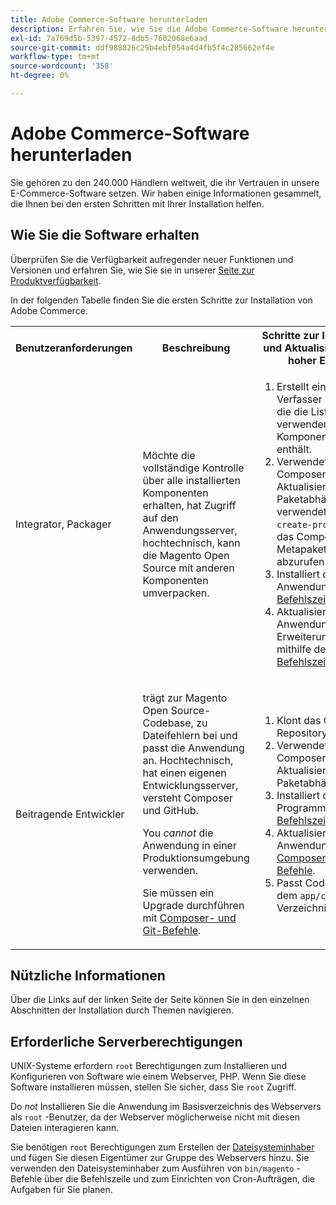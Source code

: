 ```yaml
---
title: Adobe Commerce-Software herunterladen
description: Erfahren Sie, wie Sie die Adobe Commerce-Software herunterladen.
exl-id: 7a769d5b-5397-4572-8db5-7602068e6aad
source-git-commit: ddf988826c29b4ebf054a4d4fb5f4c285662ef4e
workflow-type: tm+mt
source-wordcount: '358'
ht-degree: 0%

---
```


# Adobe Commerce-Software herunterladen

Sie gehören zu den 240.000 Händlern weltweit, die ihr Vertrauen in unsere E-Commerce-Software setzen. Wir haben einige Informationen gesammelt, die Ihnen bei den ersten Schritten mit Ihrer Installation helfen.

## Wie Sie die Software erhalten

Überprüfen Sie die Verfügbarkeit aufregender neuer Funktionen und Versionen und erfahren Sie, wie Sie sie in unserer [Seite zur Produktverfügbarkeit](https://devdocs.magento.com/release/availability.html).

In der folgenden Tabelle finden Sie die ersten Schritte zur Installation von Adobe Commerce.

<table>
    <tbody>
        <tr>
            <th>Benutzeranforderungen</th>
            <th>Beschreibung</th>
            <th>Schritte zur Installation und Aktualisierung auf hoher Ebene</th>
            <th>Link "Erste Schritte"</th>
        </tr>
    <tr>
        <td><p>Integrator, Packager</p></td>
        <td><p>Möchte die vollständige Kontrolle über alle installierten Komponenten erhalten, hat Zugriff auf den Anwendungsserver, hochtechnisch, kann die Magento Open Source mit anderen Komponenten umverpacken.</p>
        </td>
        <td><ol><li>Erstellt einen Verfasser <em>Projekt</em> , die die Liste der zu verwendenden Komponenten enthält.</li>
            <li>Verwendet Composer zum Aktualisieren von Paketabhängigkeiten; verwendet <code>composer create-project</code> , um das Composer-Metapaket abzurufen.</li>
            <li>Installiert die Anwendung mit dem <a href="../advanced.md">Befehlszeile</a>.</li>
        <li>Aktualisieren Sie die Anwendung und die Erweiterungen mithilfe des  <a href="../../upgrade/implementation/perform-upgrade.md">Befehlszeile</a>.</li></ol></td>
        <td><p><a href="../composer.md">Metapaket abrufen</a></p></td>
    </tr>
    <tr>
        <td><p>Beitragende Entwickler</p></td>
        <td><p>trägt zur Magento Open Source-Codebase, zu Dateifehlern bei und passt die Anwendung an. Hochtechnisch, hat einen eigenen Entwicklungsserver, versteht Composer und GitHub.</p>
            <p>You <em>cannot</em> die Anwendung in einer Produktionsumgebung verwenden.</p>
      <p>Sie müssen ein Upgrade durchführen mit <a href="../../upgrade/developer/git-installs.md">Composer- und Git-Befehle</a>.</p></td>
        <td><ol><li>Klont das GitHub-Repository.</li>
            <li>Verwendet Composer zum Aktualisieren von Paketabhängigkeiten.</li>
            <li>Installiert das Programm mit <a href="../advanced.md">Befehlszeile</a>.</li>
            <li>Aktualisieren Sie die Anwendung mit <a href="../../upgrade/developer/git-installs.md">Composer- und Git-Befehle</a>.</li>
            <li>Passt Code unter dem <code>app/code</code> Verzeichnis.</li></ol></td>
        <td><p><a href="https://developer.adobe.com/commerce/contributor/guides/install/clone-repository/">GitHub-Repository klonen</a></p></td>
    </tr>
    </tbody>
</table>

## Nützliche Informationen

Über die Links auf der linken Seite der Seite können Sie in den einzelnen Abschnitten der Installation durch Themen navigieren.

## Erforderliche Serverberechtigungen

UNIX-Systeme erfordern `root` Berechtigungen zum Installieren und Konfigurieren von Software wie einem Webserver, PHP. Wenn Sie diese Software installieren müssen, stellen Sie sicher, dass Sie `root` Zugriff.

Do *not* Installieren Sie die Anwendung im Basisverzeichnis des Webservers als `root` -Benutzer, da der Webserver möglicherweise nicht mit diesen Dateien interagieren kann.

Sie benötigen `root` Berechtigungen zum Erstellen der [Dateisysteminhaber](file-system/overview.md) und fügen Sie diesen Eigentümer zur Gruppe des Webservers hinzu. Sie verwenden den Dateisysteminhaber zum Ausführen von `bin/magento` -Befehle über die Befehlszeile und zum Einrichten von Cron-Aufträgen, die Aufgaben für Sie planen.
